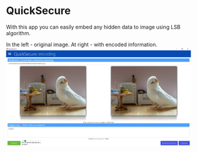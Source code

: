 # QuickSecure
With this app you can easily embed any hidden data to image using LSB algorithm.

In the left - original image. At right - with encoded information.
![Screenshot](Screenshot.png)
